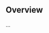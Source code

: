 <!-- Note: Please must use one of our issue templates to file an issue! 🛑 -->
<!-- 👉 https://github.com/lucaschultz/erd-generator/issues/new/choose 👈 -->
<!-- **Issues that should have been filed with a template will be closed without action, and we will ask you to use a template.** -->

<!-- This blank issue template is only for issues that don't fit any of the templates. -->

## Overview

...
